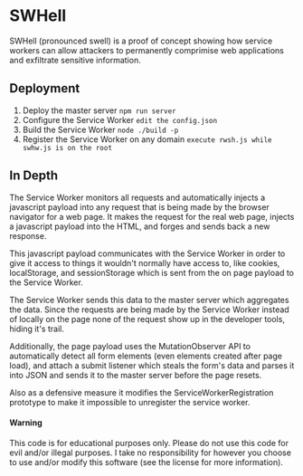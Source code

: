 # SWHell
SWHell (pronounced swell) is a proof of concept showing how service workers can allow attackers to permanently comprimise web applications and exfiltrate sensitive information.

## Deployment
1. Deploy the master server `npm run server`
2. Configure the Service Worker `edit the config.json`
3. Build the Service Worker `node ./build -p`
4. Register the Service Worker on any domain `execute rwsh.js while swhw.js is on the root`

## In Depth

The Service Worker monitors all requests and  automatically injects a javascript payload into any request that is being made by the browser navigator for a web page. It makes the request for the real web page, injects a javascript payload into the HTML, and forges and sends back a new response.

This javascript payload communicates with the Service Worker in order to give it access to things it wouldn't normally have access to, like cookies, localStorage, and sessionStorage which is sent from the on page payload to the Service Worker.

The Service Worker sends this data to the master server which aggregates the data. Since the requests are being made by the Service Worker instead of locally on the page none of the request show up in the developer tools, hiding it's trail.

Additionally, the page payload uses the MutationObserver API to automatically detect all form elements (even elements created after page load), and attach a submit listener which steals the form's data and parses it into JSON and sends it to the master server before the page resets.

Also as a defensive measure it modifies the ServiceWorkerRegistration prototype to make it impossible to unregister the service worker.

#### Warning
This code is for educational purposes only. Please do not use this code for evil and/or illegal purposes. I take no responsibility for however you choose to use and/or modify this software (see the license for more information).
